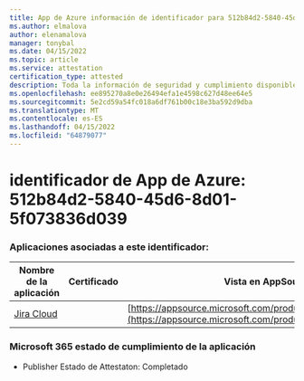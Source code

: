 ```yaml
---
title: App de Azure información de identificador para 512b84d2-5840-45d6-8d01-5f073836d039
ms.author: elmalova
author: elenamalova
manager: tonybal
ms.date: 04/15/2022
ms.topic: article
ms.service: attestation
certification_type: attested
description: Toda la información de seguridad y cumplimiento disponible para 512b84d2-5840-45d6-8d01-5f073836d039.
ms.openlocfilehash: ee895270a8e0e26494efa1e4598c627d48ee64e5
ms.sourcegitcommit: 5e2cd59a54fc018a6df761b00c18e3ba592d9dba
ms.translationtype: MT
ms.contentlocale: es-ES
ms.lasthandoff: 04/15/2022
ms.locfileid: "64879077"
---
```

# <a name="azure-app-id-512b84d2-5840-45d6-8d01-5f073836d039"></a>identificador de App de Azure: 512b84d2-5840-45d6-8d01-5f073836d039


### <a name="apps-associated-with-this-id"></a>Aplicaciones asociadas a este identificador:
| **Nombre de la aplicación** | **Certificado** | **Vista en AppSource** |
|--------------|---------------|-----------------------|
| [Jira Cloud](../forward/WA200002140.md) |  | [https://appsource.microsoft.com/product/office/WA200002140](https://appsource.microsoft.com/product/office/WA200002140) |

### <a name="microsoft-365-app-compliance-status"></a>Microsoft 365 estado de cumplimiento de la aplicación
- Publisher Estado de Attestaton: Completado
